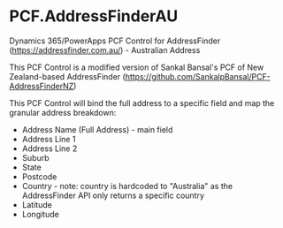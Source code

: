 # PCF.AddressFinderAU
Dynamics 365/PowerApps PCF Control for AddressFinder (https://addressfinder.com.au/) - Australian Address

This PCF Control is a modified version of Sankal Bansal's PCF of New Zealand-based AddressFinder (https://github.com/SankalpBansal/PCF-AddressFinderNZ)

This PCF Control will bind the full address to a specific field and map the granular address breakdown:
* Address Name (Full Address) - main field
* Address Line 1
* Address Line 2
* Suburb
* State
* Postcode
* Country - note: country is hardcoded to "Australia" as the AddressFinder API only returns a specific country
* Latitude
* Longitude
